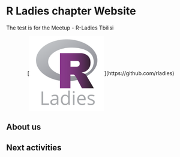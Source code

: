 

# R Ladies chapter Website

The test is for the Meetup - R-Ladies Tbilisi

<p align="center"> 
[<img src="figures/R-LadiesGlobal.png" width="200" align="center">](https://github.com/rladies)
</p>

## About us

## Next activities
